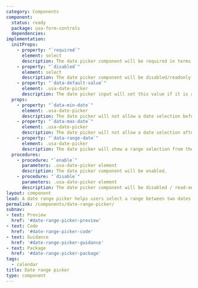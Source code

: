 ```yaml
---
category: Components
component:
  status: ready
  package: usa-form-controls
  dependencies:
implementation:
  initProps:
    - property: "`required`"
      element: select
      description: The date picker component will be required in terms of native form validation.
    - property: "`disabled`"
      element: select
      description: The date picker component will be disabled/readonly. You can re-enable by executing the enable procedure on the component.
    - property: "`data-default-value`"
      element: .usa-date-picker
      description: The date picker input will set this value if it is a valid date. The date should be in the format `YYYY-MM-DD`.
  props:
    - property: "`data-min-date`"
      element: .usa-date-picker
      description: The date picker will not allow a date selection before this date. The date should be in the format `YYYY-MM-DD`. Typing in an earlier date will cause native form validation error. A default min date or `0000-01-01` is used as a default.
    - property: "`data-max-date`"
      element: .usa-date-picker
      description: The date picker will not allow a date selection after this date. The date should be in the format `YYYY-MM-DD`. Typing in an later date will cause native form validation error. There is no default maximum date.
    - property: "`data-range-date`"
      element: .usa-date-picker
      description: The date picker will show a range selection from the range date. The date should be in the format `YYYY-MM-DD`.
  procedures:
    - procedure: "`enable`"
      parameters: .usa-date-picker element
      description: The date picker component will be enabled.
    - procedure: "`disable`"
      parameters: .usa-date-picker element
      description: The date picker component will be disabled / read-only.
layout: component
lead: A date range picker helps users select a range between two dates.
permalink: /components/date-range-picker/
subnav:
- text: Preview
  href: '#date-range-picker-preview'
- text: Code
  href: '#date-range-picker-code'
- text: Guidance
  href: '#date-range-picker-guidance'
- text: Package
  href: '#date-range-picker-package'
tags:
  - calendar
title: Date range picker
type: component
---
```

